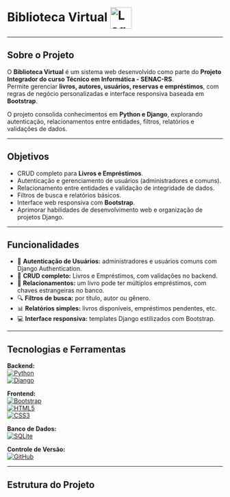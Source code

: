 # Biblioteca Virtual <img src="https://raw.githubusercontent.com/seu-usuario/seu-projeto/main/logo.png" alt="Logo" width="50" style="vertical-align: middle;"/>

---

## Sobre o Projeto
O **Biblioteca Virtual** é um sistema web desenvolvido como parte do **Projeto Integrador do curso Técnico em Informática - SENAC-RS**.  
Permite gerenciar **livros, autores, usuários, reservas e empréstimos**, com regras de negócio personalizadas e interface responsiva baseada em **Bootstrap**.

O projeto consolida conhecimentos em **Python e Django**, explorando autenticação, relacionamentos entre entidades, filtros, relatórios e validações de dados.

---

## Objetivos
- CRUD completo para **Livros e Empréstimos**.  
- Autenticação e gerenciamento de usuários (administradores e comuns).  
- Relacionamento entre entidades e validação de integridade de dados.  
- Filtros de busca e relatórios básicos.  
- Interface web responsiva com **Bootstrap**.  
- Aprimorar habilidades de desenvolvimento web e organização de projetos Django.

---

## Funcionalidades
- 🔐 **Autenticação de Usuários:** administradores e usuários comuns com Django Authentication.  
- 📝 **CRUD completo:** Livros e Empréstimos, com validações no backend.  
- 🔗 **Relacionamentos:** um livro pode ter múltiplos empréstimos, com chaves estrangeiras no banco.  
- 🔍 **Filtros de busca:** por título, autor ou gênero.  
- 📊 **Relatórios simples:** livros disponíveis, empréstimos pendentes, etc.  
- 💻 **Interface responsiva:** templates Django estilizados com Bootstrap.  

---

## Tecnologias e Ferramentas

**Backend:**  
[![Python](https://img.shields.io/badge/Python-3776AB?style=flat&logo=python&logoColor=white)](https://www.python.org/)  
[![Django](https://img.shields.io/badge/Django-092E20?style=flat&logo=django&logoColor=white)](https://www.djangoproject.com/)

**Frontend:**  
[![Bootstrap](https://img.shields.io/badge/Bootstrap-7952B3?style=flat&logo=bootstrap&logoColor=white)](https://getbootstrap.com/)  
[![HTML5](https://img.shields.io/badge/HTML5-E34F26?style=flat&logo=html5&logoColor=white)](https://developer.mozilla.org/docs/Web/HTML)  
[![CSS3](https://img.shields.io/badge/CSS3-1572B6?style=flat&logo=css3&logoColor=white)](https://developer.mozilla.org/docs/Web/CSS)

**Banco de Dados:**  
[![SQLite](https://img.shields.io/badge/SQLite-003B57?style=flat&logo=sqlite&logoColor=white)](https://www.sqlite.org/index.html)

**Controle de Versão:**  
[![GitHub](https://img.shields.io/badge/GitHub-181717?style=flat&logo=github&logoColor=white)](https://github.com/)

---

## Estrutura do Projeto
